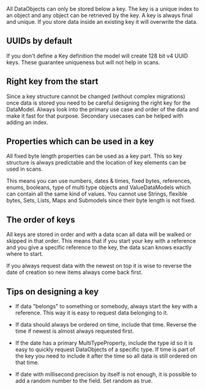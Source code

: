 All DataObjects can only be stored below a key. The key is a unique index
to an object and any object can be retrieved by the key. A key is always
final and unique. If you store data inside an existing key it will
overwrite the data.

## UUIDs by default

If you don't define a Key definition the model will create 128 bit v4 UUID
keys. These guarantee uniqueness but will not help in scans.

## Right key from the start

Since a key structure cannot be changed (without complex migrations) once 
data is stored you need to be careful designing the right key for the 
DataModel. Always look into the primary use case and order of the data and
make it fast for that purpose. Secondary usecases can be helped with adding 
an index. 

## Properties which can be used in a key

All fixed byte length properties can be used as a key part. This so key
structure is always predictable and the location of key elements can
be used in scans.

This means you can use numbers, dates & times, fixed bytes, references,
enums, booleans, type of multi type objects and ValueDataModels which can
contain all the same kind of values. You cannot use Strings, flexible
bytes, Sets, Lists, Maps and Submodels since their byte length is not 
fixed.

## The order of keys
All keys are stored in order and with a data scan all data will be walked 
or skipped in that order. This means that if you start your key with a 
reference and you give a specific reference to the key, the data scan knows
exactly where to start. 

If you always request data with the newest on top it is wise to reverse the
date of creation so new items always come back first. 

## Tips on designing a key
- If data "belongs" to something or somebody, always start the key with
a reference. This way it is easy to request data belonging to it.

- If data should always be ordered on time, include that time. Reverse the 
time if newest is almost always requested first.

- If the date has a primary MultiTypeProperty, include the type id so it is 
easy to quickly request DataObjects of a specific type. If time is part of
the key you need to include it after the time so all data is still ordered
on that time.

- If date with millisecond precision by itself is not enough, it is possible
to add a random number to the field. Set random as true.